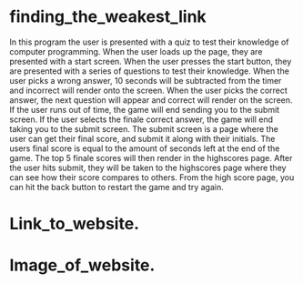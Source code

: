 # finding_the_weakest_link #
In this program the user is presented with a quiz to test their knowledge of computer programming. When the user loads up the page, they are presented with a start screen. When the user presses the start button, they are presented with a series of questions to test their knowledge. When the user picks a wrong answer, 10 seconds will be subtracted from the timer and incorrect will render onto the screen. When the user picks the correct answer, the next question will appear and correct will render on the screen. If the user runs out of time, the game will end sending you to the submit screen. If the user selects the finale correct answer, the game will end taking you to the submit screen. The submit screen is a page where the user can get their final score, and submit it along with their initials. The users final score is equal to the amount of seconds left at the end of the game. The top 5 finale scores will then render in the highscores page. After the user hits submit, they will be taken to the highscores page where they can see how their score compares to others. From the high score page, you can hit the back button to restart the game and try again. 

# Link_to_website. #

# Image_of_website. #
